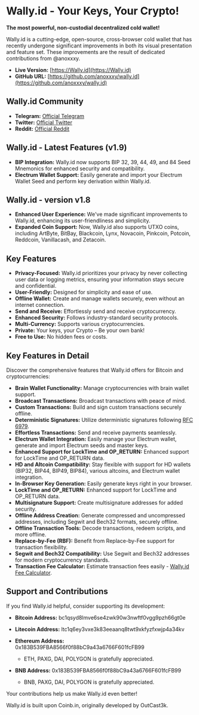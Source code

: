 # Wally.id - Your Keys, Your Crypto!


**The most powerful, non-custodial decentralized cold wallet!**

Wally.id is a cutting-edge, open-source, cross-browser cold wallet that has recently undergone significant improvements in both its visual presentation and feature set. 
These improvements are the result of dedicated contributions from @anoxxxy.


- **Live Version:** [https://Wally.id](https://Wally.id)
- **GitHub URL:** [https://github.com/anoxxxy/wally.id](https://github.com/anoxxxy/wally.id)

## Wally.id Community

- **Telegram:** [Official Telegram](https://t.me/wallyid)
- **Twitter:** [Official Twitter](https://twitter.com/WallyIDOfficial)
- **Reddit:** [Official Reddit](https://www.reddit.com/r/wallyid/)


## Wally.id - Latest Features (v1.9)

- **BIP Integration:** Wally.id now supports BIP 32, 39, 44, 49, and 84 Seed Mnemonics for enhanced security and compatibility.
- **Electrum Wallet Support:** Easily generate and import your Electrum Wallet Seed and perform key derivation within Wally.id.

## Wally.id - version v1.8

- **Enhanced User Experience:** We've made significant improvements to Wally.id, enhancing its user-friendliness and simplicity.
- **Expanded Coin Support:** Now, Wally.id also supports UTXO coins, including ArtByte, BitBay, Blackcoin, Lynx, Novacoin, Pinkcoin, Potcoin, Reddcoin, Vanillacash, and Zetacoin.


## Key Features

- **Privacy-Focused:** Wally.id prioritizes your privacy by never collecting user data or logging metrics, ensuring your information stays secure and confidential.
- **User-Friendly:** Designed for simplicity and ease of use.
- **Offline Wallet:** Create and manage wallets securely, even without an internet connection.
- **Send and Receive:** Effortlessly send and receive cryptocurrency.
- **Enhanced Security:** Follows industry-standard security protocols.
- **Multi-Currency:** Supports various cryptocurrencies.
- **Private:** Your keys, your Crypto – Be your own bank!
- **Free to Use:** No hidden fees or costs.

## Key Features in Detail

Discover the comprehensive features that Wally.id offers for Bitcoin and cryptocurrencies:

- **Brain Wallet Functionality:** Manage cryptocurrencies with brain wallet support.
- **Broadcast Transactions:** Broadcast transactions with peace of mind.
- **Custom Transactions:** Build and sign custom transactions securely offline.
- **Deterministic Signatures:** Utilize deterministic signatures following [RFC 6979](https://tools.ietf.org/html/rfc6979#section-3.2).
- **Effortless Transactions:** Send and receive payments seamlessly.
- **Electrum Wallet Integration:** Easily manage your Electrum wallet, generate and import Electrum seeds and master keys.
- **Enhanced Support for LockTime and OP_RETURN:** Enhanced support for LockTime and OP_RETURN data.
- **HD and Altcoin Compatibility:** Stay flexible with support for HD wallets (BIP32, BIP44, BIP49, BIP84), various altcoins, and Electrum wallet integration.
- **In-Browser Key Generation:** Easily generate keys right in your browser.
- **LockTime and OP_RETURN:** Enhanced support for LockTime and OP_RETURN data.
- **Multisignature Support:** Create multisignature addresses for added security.
- **Offline Address Creation:** Generate compressed and uncompressed addresses, including Segwit and Bech32 formats, securely offline.
- **Offline Transaction Tools:** Decode transactions, redeem scripts, and more offline.
- **Replace-by-Fee (RBF):** Benefit from Replace-by-Fee support for transaction flexibility.
- **Segwit and Bech32 Compatibility:** Use Segwit and Bech32 addresses for modern cryptocurrency standards.
- **Transaction Fee Calculator:** Estimate transaction fees easily - [Wally.id Fee Calculator](https://Wally.id/#fees).


## Support and Contributions

If you find Wally.id helpful, consider supporting its development:

- **Bitcoin Address:** bc1qsyd8lmve6se4zwk90w3nwftf0vgg9pzh66gt0e
- **Litecoin Address:** ltc1q6ey3vxe3k83eeaanq8twt9xkfyzfxwjp4a34kv


- **Ethereum Address:** 0x183B539FBA8566f0f88bC9a43a6766F601fcFB99
  - ETH, PAXG, DAI, POLYGON  is gratefully appreciated.

- **BNB Address:** 0x183B539FBA8566f0f88bC9a43a6766F601fcFB99
  - BNB, PAXG, DAI, POLYGON is gratefully appreciated.


Your contributions help us make Wally.id even better!


Wally.id is built upon Coinb.in, originally developed by OutCast3k.